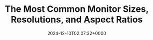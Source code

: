 ---
title: "The Most Common Monitor Sizes, Resolutions, and Aspect Ratios"
description: "What are the most common monitor sizes, resolutions, and aspect ratios of the displays we encounter daily, and what common devices correspond to these data? "
image: "images/post/2024/12/farzad-p-xSl33Wxyc-unsplash.jpg"
date: "2024-12-10T02:07:32+0000"
categories: ["Reviews"]
tags: ["aspect ratio", "resolution", "size"]
type: "regular" # available types: [featured/regular]
draft: false
sitemapExclude: false
---